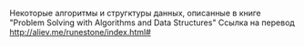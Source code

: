 Некоторые алгоритмы и стругктуры данных, описанные в книге "Problem Solving with Algorithms and Data Structures"
Ссылка на перевод http://aliev.me/runestone/index.html#